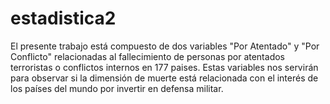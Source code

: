 # estadistica2
El presente trabajo está compuesto de dos variables "Por Atentado" y "Por Conflicto" relacionadas al fallecimiento de personas por atentados terroristas o conflictos internos en 177 paises. Estas variables nos servirán para observar si la dimensión de muerte está relacionada con el interés de los países del mundo por invertir en defensa militar.
